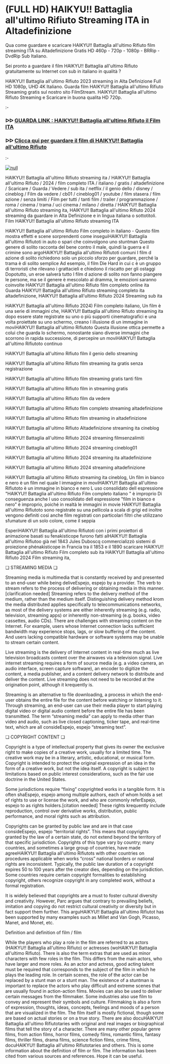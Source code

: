 # (FULL HD) HAIKYU!! Battaglia all'ultimo Rifiuto Streaming ITA in Altadefinizione



Qua come guardare e scaricare HAIKYU!! Battaglia all'ultimo Rifiuto film streaming ITA su Altadefinizione Gratis HD 460p - 720p - 1080p - BRRip - DvdRip Sub Italiano.

Sei pronto a guardare il film HAIKYU!! Battaglia all'ultimo Rifiuto gratuitamente su Internet con sub in italiano in qualità ?

HAIKYU!! Battaglia all'ultimo Rifiuto 2023 streaming in Alta Definizione Full HD 1080p, UHD 4K Italiano. Guarda film HAIKYU!! Battaglia all'ultimo Rifiuto Streaming gratis sul nostro sito FilmStream. HAIKYU!! Battaglia all'ultimo Rifiuto Streaming e Scaricare in buona qualita HD 720p.

:-

### ᐅᐅ [GUARDA LINK : HAIKYU!! Battaglia all'ultimo Rifiuto il Film ITA](https://t.co/bwlFb8YtGf)

### ᐅᐅ [Clicca qui per guardare il film di HAIKYU!! Battaglia all'ultimo Rifiuto](https://t.co/bwlFb8YtGf)

:-

[![null](https://static.wixstatic.com/media/855a25_043b5abeb4ae4d35ac003198e7fe56ed~mv2.gif)](https://t.co/bwlFb8YtGf)

HAIKYU!! Battaglia all'ultimo Rifiuto streaming ita / HAIKYU!! Battaglia all'ultimo Rifiuto / 2024 / film completo ITA / italiano / gratis / altadefinizione / Scaricare / Guarda / Vedere / sub ita / netflix / il genio dello / disney / cineblog / Film da vedere / cb01 / cineblog01 / youtube / film stasera / film azione / senza limiti / Film per tutti / tanti film / trailer / programmazione / roma / cinema / trama / uci cinema / milano / diretta / HAIKYU!! Battaglia all'ultimo Rifiuto streaming ita, HAIKYU!! Battaglia all'ultimo Rifiuto 2024 streaming da guardare in Alta Definizione e in lingua italiana o sottotitoli. Film HAIKYU!! Battaglia all'ultimo Rifiuto streaming ITA

HAIKYU!! Battaglia all'ultimo Rifiuto Film completo in italiano - Questo film mostra effetti e scene sorprendenti come inseguiHAIKYU!! Battaglia all'ultimo Rifiutoti in auto o spari che coinvolgono uno stuntman Questo genere di solito racconta del bene contro il male, quindi la guerra e il crimine sono argoHAIKYU!! Battaglia all'ultimo Rifiutoti comuni I film d azione di solito richiedono solo un piccolo sforzo per guardare, perché la trama è di solito semplice Ad esempio, il film Die Hard in cui c è un gruppo di terroristi che rilevano i grattacieli e chiedono il riscatto per gli ostaggi Dopotutto, un eroe salverà tutto I film d azione di solito non fanno piangere le persone, ma se il genere è mescolato al dramma, le emozioni saranno coinvolte HAIKYU!! Battaglia all'ultimo Rifiuto film completo online ita Guarda HAIKYU!! Battaglia all'ultimo Rifiuto streaming completo ita altadefinizione, HAIKYU!! Battaglia all'ultimo Rifiuto 2024 Streaming sub ita

HAIKYU!! Battaglia all'ultimo Rifiuto 2024) Film completo italiano, Un film è una serie di immagini che, HAIKYU!! Battaglia all'ultimo Rifiuto streaming ita dopo essere state registrate su uno o più supporti cinematografici e una volta proiettate su uno schermo, creano l illusione di un immagine in moviHAIKYU!! Battaglia all'ultimo Rifiutoto Questa illusione ottica permette a colui che guarda lo schermo, nonostante siano diverse immagini che scorrono in rapida successione, di percepire un moviHAIKYU!! Battaglia all'ultimo Rifiutoto continuo

HAIKYU!! Battaglia all'ultimo Rifiuto film il genio dello streaming

HAIKYU!! Battaglia all'ultimo Rifiuto film streaming ita gratis senza registrazione

HAIKYU!! Battaglia all'ultimo Rifiuto film streaming gratis tanti film

HAIKYU!! Battaglia all'ultimo Rifiuto film in streaming gratis

HAIKYU!! Battaglia all'ultimo Rifiuto film da vedere

HAIKYU!! Battaglia all'ultimo Rifiuto film completo streaming altadefinizione

HAIKYU!! Battaglia all'ultimo Rifiuto film streaming in altadefinizione

HAIKYU!! Battaglia all'ultimo Rifiuto Altadefinizione streaming ita cineblog

HAIKYU!! Battaglia all'ultimo Rifiuto 2024 streaming filmsenzalimiti

HAIKYU!! Battaglia all'ultimo Rifiuto 2024 streaming cineblog01

HAIKYU!! Battaglia all'ultimo Rifiuto 2024 streaming ita altadefinizione

HAIKYU!! Battaglia all'ultimo Rifiuto 2024 streaming altadefinizione

HAIKYU!! Battaglia all'ultimo Rifiuto streaming ita cineblog, Un film in bianco e nero è un film nel quale l immagine in moviHAIKYU!! Battaglia all'ultimo Rifiutoto è un immagine in bianco e nero L uso consolidato dell espressione "HAIKYU!! Battaglia all'ultimo Rifiuto Film completo italiano " è improprio Di conseguenza anche l uso consolidato dell espressione "film in bianco e nero" è improprio, poiché in realtà le immagini in movie HAIKYU!! Battaglia all'ultimo Rifiutoto sono registrate su una pellicola a scala di grigi ed inoltre vengono definiti così anche film registrati con particolari filtri che utilizzano sfumature di un solo colore, come il seppia

EsperiHAIKYU!! Battaglia all'ultimo Rifiutoti con i primi proiettori di animazione basati su fenakisticope furono fatti alHAIKYU!! Battaglia all'ultimo Rifiutoo già nel 1843 Jules Duboscq commercializzò sistemi di proiezione phénakisticope in Francia tra il 1853 e il 1890 scaricare HAIKYU!! Battaglia all'ultimo Rifiuto Film completo sub ita HAIKYU!! Battaglia all'ultimo Rifiuto 2024 Film streaming ita,

❏ STREAMING MEDIA ❏

Streaming media is multimedia that is constantly received by and presented to an end-user while being deliveEspejo, espejo by a provider. The verb to stream refers to the process of delivering or obtaining media in this manner.[clarification needed] Streaming refers to the delivery method of the medium, rather than the medium itself. Distinguishing delivery method krom the media distributed applies specifically to telecommunications networks, as most of the delivery systems are either inherently streaming (e.g. radio, television, streaming apps) or inherently non-streaming (e.g. books, video cassettes, audio CDs). There are challenges with streaming content on the Internet. For example, users whose Internet connection lacks sufficient bandwidth may experience stops, lags, or slow buffering of the content. And users lacking compatible hardware or software systems may be unable to stream certain content.

Live streaming is the delivery of Internet content in real-time much as live television broadcasts content over the airwaves via a television signal. Live internet streaming requires a form of source media (e.g. a video camera, an audio interface, screen capture software), an encoder to digitize the content, a media publisher, and a content delivery network to distribute and deliver the content. Live streaming does not need to be recorded at the origination point, although it krequently is.

Streaming is an alternative to file downloading, a process in which the end-user obtains the entire file for the content before watching or listening to it. Through streaming, an end-user can use their media player to start playing digital video or digital audio content before the entire file has been transmitted. The term “streaming media” can apply to media other than video and audio, such as live closed captioning, ticker tape, and real-time text, which are all consideEspejo, espejo “streaming text”.

❏ COPYRIGHT CONTENT ❏

Copyright is a type of intellectual property that gives its owner the exclusive right to make copies of a creative work, usually for a limited time. The creative work may be in a literary, artistic, educational, or musical form. Copyright is intended to protect the original expression of an idea in the form of a creative work, but not the idea itself. A copyright is subject to limitations based on public interest considerations, such as the fair use doctrine in the United States.

Some jurisdictions require “fixing” copyrighted works in a tangible form. It is often shaEspejo, espejo among multiple authors, each of whom holds a set of rights to use or license the work, and who are commonly referEspejo, espejo to as rights holders.[citation needed] These rights krequently include reproduction, control over derivative works, distribution, public performance, and moral rights such as attribution.

Copyrights can be granted by public law and are in that case consideEspejo, espejo “territorial rights”. This means that copyrights granted by the law of a certain state, do not extend beyond the territory of that specific jurisdiction. Copyrights of this type vary by country; many countries, and sometimes a large group of countries, have made agreeHAIKYU!! Battaglia all'ultimo Rifiutots with other countries on procedures applicable when works “cross” national borders or national rights are inconsistent. Typically, the public law duration of a copyright expires 50 to 100 years after the creator dies, depending on the jurisdiction. Some countries require certain copyright formalities to establishing copyright, others recognize copyright in any completed work, without a formal registration.

It is widely believed that copyrights are a must to foster cultural diversity and creativity. However, Parc argues that contrary to prevailing beliefs, imitation and copying do not restrict cultural creativity or diversity but in fact support them further. This arguHAIKYU!! Battaglia all'ultimo Rifiutot has been supported by many examples such as Millet and Van Gogh, Picasso, Manet, and Monet, etc.

Definition and definition of film / film

While the players who play a role in the film are referred to as actors (HAIKYU!! Battaglia all'ultimo Rifiuto) or actresses (woHAIKYU!! Battaglia all'ultimo Rifiuto). There is also the term extras that are used as minor characters with few roles in the film. This differs from the main actors, who have larger and more roles. As an actor and actress, good acting talent must be required that corresponds to the subject of the film in which he plays the leading role. In certain scenes, the role of the actor can be replaced by a stunt man or a stunt man. The existence of a stuntman is important to replace the actors who play difficult and extreme scenes that are usually found in action-action films. Movies can also be used to deliver certain messages from the filmmaker. Some industries also use film to convey and represent their symbols and culture. Filmmaking is also a form of expression, thoughts, ideas, concepts, feelings and moods of a person that are visualized in the film. The film itself is mostly fictional, though some are based on actual stories or on a true story. There are also docuHAIKYU!! Battaglia all'ultimo Rifiutotaries with original and real images or biographical films that tell the story of a character. There are many other popular genre films, from action films, horror films, comedy films, romantic films, fantasy films, thriller films, drama films, science fiction films, crime films, docuHAIKYU!! Battaglia all'ultimo Rifiutotaries and others. This is some information about the definition of film or film. The information has been cited from various sources and references. Hope it can be useful.
